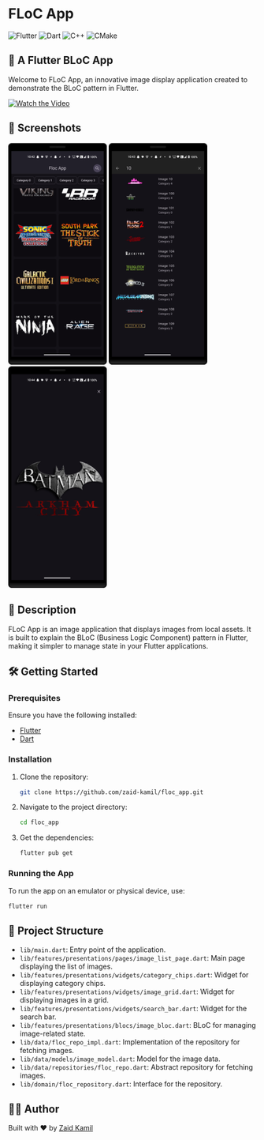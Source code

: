# FLoC App

![Flutter](https://img.shields.io/badge/Flutter-02569B?style=for-the-badge&logo=flutter&logoColor=white)
![Dart](https://img.shields.io/badge/Dart-0175C2?style=for-the-badge&logo=dart&logoColor=white)
![C++](https://img.shields.io/badge/C++-00599C?style=for-the-badge&logo=cplusplus&logoColor=white)
![CMake](https://img.shields.io/badge/CMake-064F8C?style=for-the-badge&logo=cmake&logoColor=white)

## 🚀 A Flutter BLoC App

Welcome to FLoC App, an innovative image display application created to demonstrate the BLoC pattern in Flutter.

[![Watch the Video](https://img.shields.io/badge/Watch%20Demo-FF0000?style=for-the-badge&logo=youtube&logoColor=white)](https://youtube.com/shorts/j20fmwIrIRQ?feature=share)

## 📸 Screenshots

<img src="screenshots/list.png" width="200"/> <img src="screenshots/search.png" width="200"/> <img src="screenshots/view.png" width="200"/>

## 📝 Description

FLoC App is an image application that displays images from local assets. It is built to explain the BLoC (Business Logic Component) pattern in Flutter, making it simpler to manage state in your Flutter applications.

## 🛠️ Getting Started

### Prerequisites

Ensure you have the following installed:
- [Flutter](https://flutter.dev/docs/get-started/install)
- [Dart](https://dart.dev/get-dart)

### Installation

1. Clone the repository:
    ```sh
    git clone https://github.com/zaid-kamil/floc_app.git
    ```
2. Navigate to the project directory:
    ```sh
    cd floc_app
    ```
3. Get the dependencies:
    ```sh
    flutter pub get
    ```

### Running the App

To run the app on an emulator or physical device, use:
```sh
flutter run
```

## 📂 Project Structure

- `lib/main.dart`: Entry point of the application.
- `lib/features/presentations/pages/image_list_page.dart`: Main page displaying the list of images.
- `lib/features/presentations/widgets/category_chips.dart`: Widget for displaying category chips.
- `lib/features/presentations/widgets/image_grid.dart`: Widget for displaying images in a grid.
- `lib/features/presentations/widgets/search_bar.dart`: Widget for the search bar.
- `lib/features/presentations/blocs/image_bloc.dart`: BLoC for managing image-related state.
- `lib/data/floc_repo_impl.dart`: Implementation of the repository for fetching images.
- `lib/data/models/image_model.dart`: Model for the image data.
- `lib/data/repositories/floc_repo.dart`: Abstract repository for fetching images.
- `lib/domain/floc_repository.dart`: Interface for the repository.

## 👨‍💻 Author

Built with ❤️ by [Zaid Kamil](https://www.socialmistry.com)
